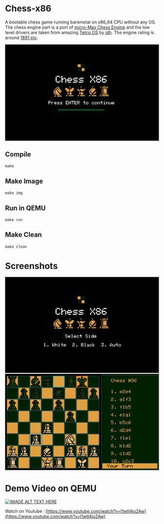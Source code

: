 # Chess-x86
 A bootable chess game running baremetal on x86_64 CPU without any OS. The chess engine part is a port of [micro-Max Chess Engine](https://home.hccnet.nl/h.g.muller/max-src2.html) and the low level drivers are taken from amazing [Tetris OS](https://www.youtube.com/watch?v=FaILnmUYS_U) by [jdh](https://github.com/jdah). The engine rating is around [1891 elo](https://ccrl.chessdom.com/ccrl/4040/cgi/engine_details.cgi?print=Details%20%28text%29&eng=Micro-Max%204.8).

![Chess-x86](https://github.com/shadlyd15/Chess-x86/blob/main/screenshots/1.png?raw=true "Chess-x86")

## Compile 
    make

## Make Image
    make img

## Run in QEMU
    make run

## Make Clean
    make clean

# Screenshots

![Chess-x86](https://github.com/shadlyd15/Chess-x86/blob/main/screenshots/2.png?raw=true "Chess-x86")
![Chess-x86](https://github.com/shadlyd15/Chess-x86/blob/main/screenshots/3.png?raw=true "Chess-x86")

# Demo Video on QEMU
[![IMAGE ALT TEXT HERE](https://img.youtube.com/vi/I1wtI4ju2Aw/0.jpg)](https://www.youtube.com/watch?v=I1wtI4ju2Aw)


Watch on Youtube :  [https://www.youtube.com/watch?v=I1wtI4ju2Aw](https://www.youtube.com/watch?v=I1wtI4ju2Aw)
